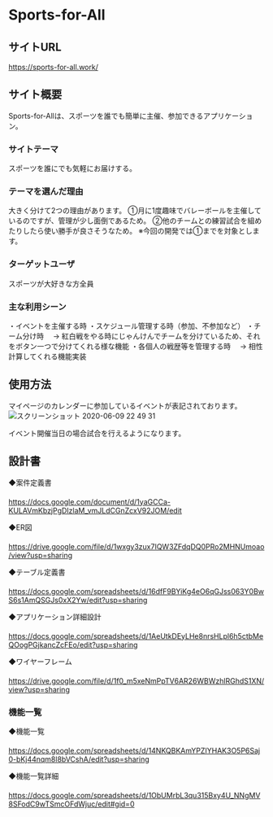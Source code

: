 # Sports-for-All

## サイトURL
https://sports-for-all.work/

## サイト概要
Sports-for-Allは、スポーツを誰でも簡単に主催、参加できるアプリケーション。

### サイトテーマ
スポーツを誰にでも気軽にお届けする。

### テーマを選んだ理由
大きく分けて2つの理由があります。
①月に1度趣味でバレーボールを主催しているのですが、管理が少し面倒であるため。
②他のチームとの練習試合を組めたりしたら使い勝手が良さそうなため。
※今回の開発では①までを対象とします。

### ターゲットユーザ
スポーツが大好きな方全員

### 主な利用シーン
・イベントを主催する時
・スケジュール管理する時（参加、不参加など）
・チーム分け時
　→ 紅白戦をやる時にじゃんけんでチームを分けているため、それをボタン一つで分けてくれる様な機能
・各個人の戦歴等を管理する時
　→ 相性計算してくれる機能実装

## 使用方法
マイページのカレンダーに参加しているイベントが表記されております。
![スクリーンショット 2020-06-09 22 49 31](https://user-images.githubusercontent.com/44938164/84156222-35ab5200-aaa4-11ea-9652-45ac4636e849.png)


イベント開催当日の場合試合を行えるようになります。

## 設計書
◆案件定義書 　　　　　　　　　　　　　　　　　　　　　　　　　　　　　　　　
https://docs.google.com/document/d/1yaGCCa-KULAVmKbzjPgDIzlaM_vmJLdCGnZcxV92JOM/edit

◆ER図 　　　　　　　　　　　　　　　　　　　　　　　　　　　　　　　　　　　　　　　　
https://drive.google.com/file/d/1wxgy3zux7IQW3ZFdqDQ0PRo2MHNUmoao/view?usp=sharing

◆テーブル定義書 　　　　　　　　　　　　　　　　　　　　　　　　　　　　　
https://docs.google.com/spreadsheets/d/16dfF9BYiKg4eO6qGJss063Y0BwS6s1AmQSGJs0xX2Yw/edit?usp=sharing

◆アプリケーション詳細設計 　　　　　　　　　　　　　　　　　　　　　　　　　　　　　　　　　　　　　　
https://docs.google.com/spreadsheets/d/1AeUtkDEyLHe8nrsHLpl6h5ctbMeQOogPGjkancZcFEo/edit?usp=sharing

◆ワイヤーフレーム 　　　　　　　　　　　　　　　　　　　　　　　　　　　　　　　　　　　　　　　　　　　　　　
https://drive.google.com/file/d/1f0_m5xeNmPpTV6AR26WBWzhlRGhdS1XN/view?usp=sharing

### 機能一覧
◆機能一覧 　　　　　　　　　　　　　　　　　　　　　　　　　　　　　　　　　　　
https://docs.google.com/spreadsheets/d/14NKQBKAmYPZIYHAK3O5P6Saj0-bKj44nqm8l8bVCshA/edit?usp=sharing

◆機能一覧詳細 　　　　　　　　　　　　　　　　　　　　　　　　　　　　　　　　　　　　　　　
https://docs.google.com/spreadsheets/d/1ObUMrbL3qu315Bxy4U_NNgMV8SFodC9wTSmcOFdWjuc/edit#gid=0
